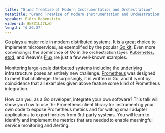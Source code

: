 ```yaml
---
title: "Grand Treatise of Modern Instrumentation and Orchestration"
metatitle: "Grand Treatise of Modern Instrumentation and Orchestration"
speaker: Björn Rabenstein
video-id: HkEZ1LJ7kzQ
length: "0:26:57"
---
```

Go plays a major role in modern distributed systems. It is a great choice to implement microservices, as exemplified by the popular <a href="https://github.com/go-kit/kit">Go kit</a>. Even more convincing is the dominance of Go in the orchestration layer: <a href="http://kubernetes.io/" title="Kubernetes - Accelerate Your Delivery">Kubernetes</a>, <a href="https://coreos.com/etcd/">etcd</a>, and Weave's <a href="http://weaveworks.github.io/flux/">Flux</a> are just a few well-known examples.<br><br>Monitoring large-scale distributed systems including the underlying infrastructure poses an entirely new challenge. <a href="https://prometheus.io">Prometheus</a> was designed to meet that challenge. Unsurprisingly, it is written in Go, and it is not by coincidence that all examples given above feature some kind of Prometheus integration.<br><br>How can you, as a Go developer, integrate your own software? This talk will show you how to use the Prometheus client library for instrumenting your own code to expose Prometheus metrics and for writing small adapter applications to export metrics from 3rd-party systems. You will learn to identify and implement the metrics that are needed to enable meaningful service monitoring and alerting.